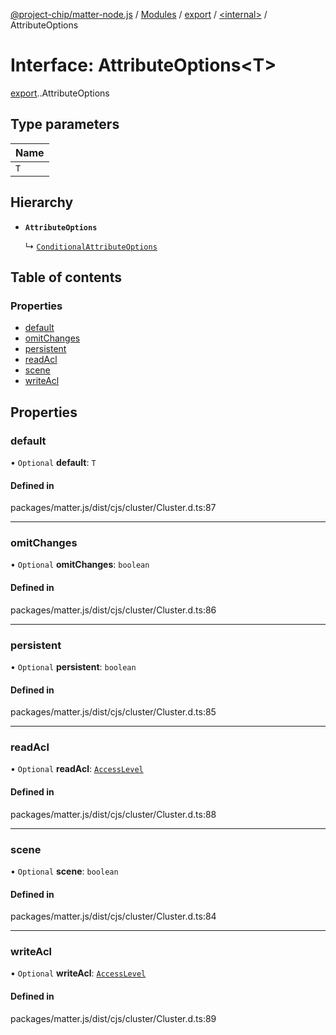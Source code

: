 [@project-chip/matter-node.js](../README.md) / [Modules](../modules.md) / [export](../modules/export.md) / [<internal\>](../modules/export._internal_.md) / AttributeOptions

# Interface: AttributeOptions<T\>

[export](../modules/export.md).[<internal>](../modules/export._internal_.md).AttributeOptions

## Type parameters

| Name |
| :------ |
| `T` |

## Hierarchy

- **`AttributeOptions`**

  ↳ [`ConditionalAttributeOptions`](export._internal_.ConditionalAttributeOptions.md)

## Table of contents

### Properties

- [default](export._internal_.AttributeOptions.md#default)
- [omitChanges](export._internal_.AttributeOptions.md#omitchanges)
- [persistent](export._internal_.AttributeOptions.md#persistent)
- [readAcl](export._internal_.AttributeOptions.md#readacl)
- [scene](export._internal_.AttributeOptions.md#scene)
- [writeAcl](export._internal_.AttributeOptions.md#writeacl)

## Properties

### default

• `Optional` **default**: `T`

#### Defined in

packages/matter.js/dist/cjs/cluster/Cluster.d.ts:87

___

### omitChanges

• `Optional` **omitChanges**: `boolean`

#### Defined in

packages/matter.js/dist/cjs/cluster/Cluster.d.ts:86

___

### persistent

• `Optional` **persistent**: `boolean`

#### Defined in

packages/matter.js/dist/cjs/cluster/Cluster.d.ts:85

___

### readAcl

• `Optional` **readAcl**: [`AccessLevel`](../enums/exports_cluster.AccessLevel.md)

#### Defined in

packages/matter.js/dist/cjs/cluster/Cluster.d.ts:88

___

### scene

• `Optional` **scene**: `boolean`

#### Defined in

packages/matter.js/dist/cjs/cluster/Cluster.d.ts:84

___

### writeAcl

• `Optional` **writeAcl**: [`AccessLevel`](../enums/exports_cluster.AccessLevel.md)

#### Defined in

packages/matter.js/dist/cjs/cluster/Cluster.d.ts:89

